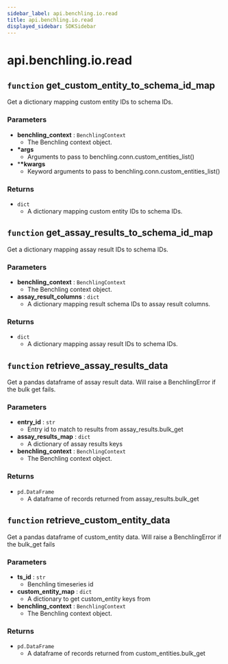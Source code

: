 ```yaml
---
sidebar_label: api.benchling.io.read
title: api.benchling.io.read
displayed_sidebar: SDKSidebar
--- 
```



# api.benchling.io.read



##  `function` get_custom_entity_to_schema_id_map
Get a dictionary mapping custom entity IDs to schema IDs.

###  Parameters
- **benchling_context** : `BenchlingContext`
    - The Benchling context object.
- **\*args**
    - Arguments to pass to benchling.conn.custom_entities_list()
- ***\*kwargs**
    - Keyword arguments to pass to benchling.conn.custom_entities_list()

###  Returns
- `dict`
    - A dictionary mapping custom entity IDs to schema IDs.


##  `function` get_assay_results_to_schema_id_map
Get a dictionary mapping assay result IDs to schema IDs.

###  Parameters
- **benchling_context** : `BenchlingContext`
    - The Benchling context object.
- **assay_result_columns** : `dict`
    - A dictionary mapping result schema IDs to assay result columns.

###  Returns
- `dict`
    - A dictionary mapping assay result IDs to schema IDs.


##  `function` retrieve_assay_results_data
Get a pandas dataframe of assay result data. Will raise a BenchlingError if the bulk get fails.

###  Parameters
- **entry_id** : `str`
    - Entry id to match to results from assay_results.bulk_get
- **assay_results_map** : `dict`
    - A dictionary of assay results keys
- **benchling_context** : `BenchlingContext`
    - The Benchling context object.

###  Returns
- `pd.DataFrame`
    - A dataframe of records returned from assay_results.bulk_get


##  `function` retrieve_custom_entity_data
Get a pandas dataframe of custom_entity data. Will raise a BenchlingError if the bulk_get fails

###  Parameters
- **ts_id** : `str`
    - Benchling timeseries id
- **custom_entity_map** : `dict`
    - A dictionary to get custom_entity keys from
- **benchling_context** : `BenchlingContext`
    - The Benchling context object.

###  Returns
- `pd.DataFrame`
    - A dataframe of records returned from custom_entities.bulk_get
